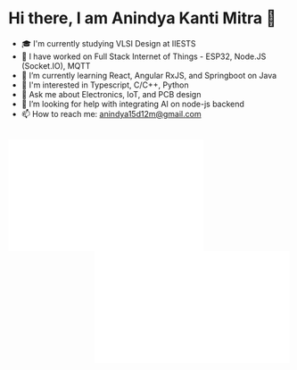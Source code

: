 # Hi there, I am Anindya Kanti Mitra 👋


- 🎓 I'm currently studying VLSI Design at IIESTS
- 🔭 I have worked on Full Stack Internet of Things - ESP32, Node.JS (Socket.IO), MQTT
- 🌱 I’m currently learning React, Angular RxJS, and Springboot on Java
- 💛 I'm interested in Typescript, C/C++, Python
- 💬 Ask me about Electronics, IoT, and PCB design
- 🤔 I’m looking for help with integrating AI on node-js backend 
- 📫 How to reach me: anindya15d12m@gmail.com
<!-- - 👯 I’m looking to collaborate on ... -->
<br/>
<img align="left" width="350" height="200" src="https://raw.githubusercontent.com/anindyamitra15/github-stats/master/generated/overview.svg#gh-dark-mode-only">
<img align="right" width="350" height="200" src="https://raw.githubusercontent.com/anindyamitra15/github-stats/master/generated/languages.svg#gh-dark-mode-only">
